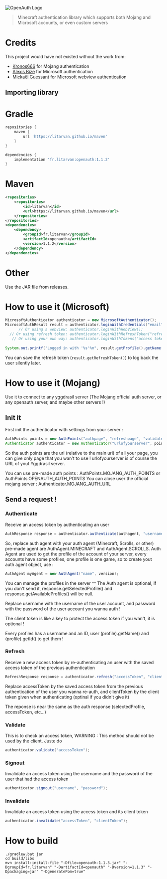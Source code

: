 ![OpenAuth Logo](https://github.com/Litarvan/OpenAuth/raw/master/banner.png)

> Minecraft authentication library which supports both Mojang and Microsoft accounts, or even custom servers

# Credits

This project would have not existed without the work from:

 - [Kronos666](https://github.com/Kronos666) for Mojang authentication
 - [Alexis Bize](https://github.com/Alexis-Bize) for Microsoft authentication
 - [Mickaël Guessant](https://github.com/mguessan) for Microsoft webview authentication

## Importing library

# Gradle
```gradle
repositories {
    maven {
        url 'https://litarvan.github.io/maven'
    }
}

dependencies {
    implementation 'fr.litarvan:openauth:1.1.2'
}
```

# Maven
```xml
<repositories>
    <repositories>
        <id>litarvan</id>
        <url>https://litarvan.github.io/maven</url>
    </repositories>
</repositories>
<dependencies>
    <dependency>
        <groupId>fr.litarvan</groupId>
        <artifactId>openauth</artifactId>
        <version>1.1.2</version>
    </dependency>
</dependencies>
```

# Other
Use the JAR file from releases.

# How to use it (Microsoft)

```java
MicrosoftAuthenticator authenticator = new MicrosoftAuthenticator();
MicrosoftAuthResult result = authenticator.loginWithCredentials("email", "password");
      // Or using a webview: authenticator.loginWithWebView();
  // Or using refresh token: authenticator.loginWithRefreshToken("refresh token");
   // Or using your own way: authenticator.loginWithTokens("access token", "refresh token");
        
System.out.printf("Logged in with '%s'%n", result.getProfile().getName());
```

You can save the refresh token (`result.getRefreshToken()`) to log back the user silently later.

# How to use it (Mojang)
Use it to connect to any yggdrasil server (The Mojang official auth server, or any openauth server, and maybe other servers !)

## Init it
First init the authenticator with settings from your server : 
```java
AuthPoints points = new AuthPoints("authpage", "refreshpage", "validatepage", "signoutpage", "invalidatepage");
Authenticator authenticator = new Authenticator("urlofyourserver", points);
```

So the auth points are the url (relative to the main url) of all your page, you can give only page that you wan't to use !
urlofyourserver is of course the URL of yout Yggdrasil server.

You can use pre-made auth points : AuthPoints.MOJANG_AUTH_POINTS or AuthPoints.OPENAUTH_AUTH_POINTS
You can alose user the official mojang server : Authenticator.MOJANG_AUTH_URL

## Send a request !
### Authenticate
Receive an access token by authenticating an user
```java
AuthResponse response = authenticator.authenticate(authagent, "username", "password", "clientToken");
```

So, replace auth agent with your auth agent (Minecraft, Scrolls, or other) pre-made agent are AuthAgent.MINECRAFT and AuthAgent.SCROLLS. Auth Agent are used to get the profile of the account of your server, every accounts have some profiles, one profile is one game, so to create yout auth agent object, use :
```java
AuthAgent myAgent = new AuthAgent("name", version);
```
You can manage the profiles in the server ^^
The Auth agent is optional, if you don't send it, response.getSelectedProfile() and response.getAvailableProfiles() will be null.

Replace username with the username of the user account, and password with the password of the user account you wanna auth !

The client token is like a key to protect the access token if you wan't, it is optional !

Every profiles has a username and an ID, user (profile).getName() and (profile).getId() to get them !

### Refresh
Receive a new access token by re-authenticating an user with the saved access token of the previous authentication
```java
RefreshResponse response = authenticator.refresh("accessToken", "clientToken");
```

Replace accessToken by the saved access token from the previous authentication of the user you wanna re-auth, and clientToken by the client token given when authenticating (optinal if you didn't give it)

The reponse is near the same as the auth response (selectedProfile, accessToken, etc...)

### Validate
This is to check an access token, WARNING : This method should not be used by the client. Juste do
```java
authenticator.validate("accessToken");
```

### Signout
Invalidate an access token using the username and the password of the user that had the access token
```java
authenticator.signout("username", "password");
```

### Invalidate
Invalidate an access token using the access token and its client token
```java
authenticator.invalidate("accessToken", "clientToken");
```


# How to build

```shell
./gradlew.bat jar
cd build/libs
mvn install:install-file "-Dfile=openauth-1.1.3.jar" "-DgroupId=fr.litarvan" "-DartifactId=openauth" "-Dversion=1.1.3" "-Dpackaging=jar" "-DgeneratePom=true"
```